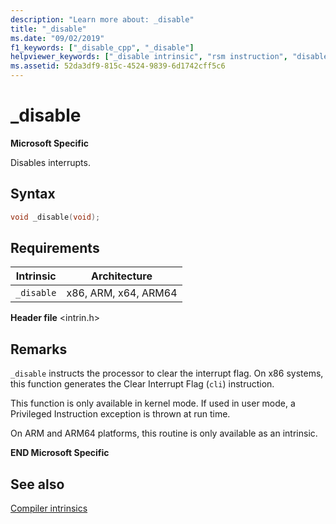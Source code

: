 ```yaml
---
description: "Learn more about: _disable"
title: "_disable"
ms.date: "09/02/2019"
f1_keywords: ["_disable_cpp", "_disable"]
helpviewer_keywords: ["_disable intrinsic", "rsm instruction", "disable intrinsic"]
ms.assetid: 52da3df9-815c-4524-9839-6d1742cff5c6
---
```

# _disable

**Microsoft Specific**

Disables interrupts.

## Syntax

```C
void _disable(void);
```

## Requirements

|Intrinsic|Architecture|
|---------------|------------------|
|`_disable`|x86, ARM, x64, ARM64|

**Header file** \<intrin.h>

## Remarks

`_disable` instructs the processor to clear the interrupt flag. On x86 systems, this function generates the Clear Interrupt Flag (`cli`) instruction.

This function is only available in kernel mode. If used in user mode, a Privileged Instruction exception is thrown at run time.

On ARM and ARM64 platforms, this routine is only available as an intrinsic.

**END Microsoft Specific**

## See also

[Compiler intrinsics](../intrinsics/compiler-intrinsics.md)
